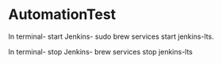 # AutomationTest

In terminal- start Jenkins- sudo brew services start jenkins-lts.

In terminal- stop Jenkins-  brew services stop jenkins-lts
